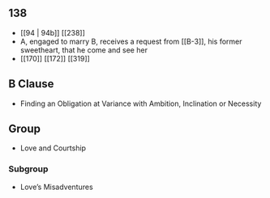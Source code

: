 ## 138
- [[94 | 94b]] [[238]] 
- A, engaged to marry B, receives a request from [[B-3]], his former sweetheart, that he come and see her
- [[170]] [[172]] [[319]] 

## B Clause
- Finding an Obligation at Variance with Ambition, Inclination or Necessity

## Group
- Love and Courtship

### Subgroup
- Love’s Misadventures

